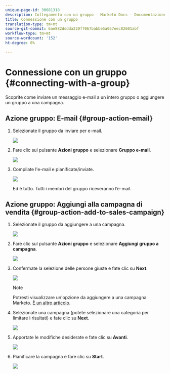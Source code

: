 ```yaml
---
unique-page-id: 30081318
description: Collegamento con un gruppo - Marketo Docs - Documentazione prodotto
title: Connessione con un gruppo
translation-type: tm+mt
source-git-commit: 6ae882dddda220f7067babbe5a057eec82601abf
workflow-type: tm+mt
source-wordcount: '152'
ht-degree: 0%

---
```



# Connessione con un gruppo {#connecting-with-a-group}

Scoprite come inviare un messaggio e-mail a un intero gruppo o aggiungere un gruppo a una campagna.

## Azione gruppo: E-mail {#group-action-email}

1. Selezionate il gruppo da inviare per e-mail.

   ![](assets/one-6.png)

1. Fare clic sul pulsante **Azioni gruppo** e selezionare **Gruppo e-mail**.

   ![](assets/two-5.png)

1. Compilate l&#39;e-mail e pianificate/inviate.

   ![](assets/three-4.png)

   Ed è tutto. Tutti i membri del gruppo riceveranno l’e-mail.

## Azione gruppo: Aggiungi alla campagna di vendita {#group-action-add-to-sales-campaign}

1. Selezionate il gruppo da aggiungere a una campagna.

   ![](assets/one-6.png)

1. Fare clic sul pulsante **Azioni gruppo** e selezionare **Aggiungi gruppo a campagna**.

   ![](assets/four-4.png)

1. Confermate la selezione delle persone giuste e fate clic su **Next**.

   ![](assets/six-1.png)

   >[!NOTE]
   >
   >Potresti visualizzare un&#39;opzione da aggiungere a una campagna Marketo. [È un altro articolo](/help/marketo/product-docs/marketo-sales-connect/campaigns/add-to-marketing-campaign.md).

1. Selezionate una campagna (potete selezionare una categoria per limitare i risultati) e fate clic su **Next**.

   ![](assets/seven-1.png)

1. Apportate le modifiche desiderate e fate clic su **Avanti**.

   ![](assets/eight-1.png)

1. Pianificare la campagna e fare clic su **Start**.

   ![](assets/nine-1.png)
